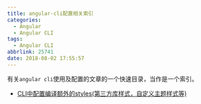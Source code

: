 ```yaml
---
title: angular-cli配置相关索引
categories:
  - Angular
  - Angular CLI
tags:
  - Angular CLI
abbrlink: 25741
date: 2018-08-02 17:55:57
---
```


有关`angular cli`使用及配置的文章的一个快速目录，当作是一个索引。

- [CLI中配置编译额外的styles(第三方库样式，自定义主题样式等)][0]


[0]:/posts/1616
